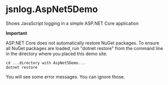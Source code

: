 # jsnlog.AspNet5Demo
Shows JavaScript logging in a simple ASP.NET Core application

**Important**

ASP.NET Core does not automatically restore NuGet packages. To ensure all NuGet packages are loaded, run "dotnet restore" from the command line in the directory where you placed this demo site.

```
cd ...directory with AspNet5Demo...
dotnet restore

```

You will see some error messages. You can ignore those.

